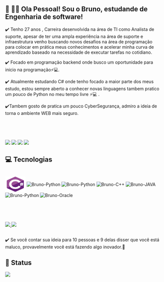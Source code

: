 ## 🚀 👨‍💻 Ola Pessoal! Sou o Bruno, estudande de Engenharia de software!

✔️ Tenho 27 anos , Carreira desenvolvida na área de TI como Analista de suporte, apesar de ter uma ampla experiência na área de suporte e infraestrutura venho buscando novos desafios na área de programação para colocar em prática meus conhecimentos e acelerar minha curva de aprendizado baseado na necessidade de executar tarefas no cotidiano.

✔️ Focado em programação backend  onde busco um oportunidade para inicio na programação⚡💻.

✔️ Atualmente estudando C# onde tenho focado a maior parte dos meus estudo, estou sempre aberto a conhecer novas linguagens tambem pratico um pouco de Python no meu tempo livre ⚡💻 .

✔️Tambem gosto de pratica um pouco CyberSegurança, admiro a ideia de torna o ambiente WEB mais seguro.


</br></br>
  ##
 
<div> 
  
  <a href="https://instagram.com/bruno_faria2209" target="_blank"><img src="https://img.shields.io/badge/-Instagram-%23333?style=for-the-badge&logo=instagram&logoColor=white" target="_blank"></a>
 <a href="https://discord.gg/wagxzStdcR" target="_blank"><img src="https://img.shields.io/badge/Discord-%23333?style=for-the-badge&logo=discord&logoColor=white" target="_blank"></a> 
  <a href = "mailto:contatobrunofariadealmeida2021@gmail.com"><img src="https://img.shields.io/badge/-Gmail-%23333?style=for-the-badge&logo=gmail&logoColor=white" target="_blank"></a>
  <a href="https://www.linkedin.com/in/bruno-faria-2010-45875016a" target="_blank"><img src="https://img.shields.io/badge/-LinkedIn-%230077B5?style=for-the-badge&logo=linkedin&logoColor=white" target="_blank"></a> 
 
 
</div>


## 💻 Tecnologias


<div style="Tecnologias: inline_block"><br>
  
  <img align="center" alt="Bruno-Csharp" height="50" width="65" src="https://raw.githubusercontent.com/devicons/devicon/master/icons/csharp/csharp-original.svg">
  <img align="center" alt="Bruno-Python" height="50" width="65"img src="https://cdn.jsdelivr.net/gh/devicons/devicon/icons/dotnetcore/dotnetcore-plain.svg">
  <img align="center" alt="Bruno-Python" height="50" width="65" src="https://cdn.jsdelivr.net/gh/devicons/devicon/icons/python/python-original.svg">
  <img align="center" alt="Bruno-C++" height="50" width="65" img src="https://cdn.jsdelivr.net/gh/devicons/devicon/icons/cplusplus/cplusplus-original.svg" >
  <img align="center" alt="Bruno-JAVA" height="50" width="65"img src="https://cdn.jsdelivr.net/gh/devicons/devicon/icons/java/java-plain-wordmark.svg">
  <img align="center" alt="Bruno-Python" height="50" width="65" img src="https://cdn.jsdelivr.net/gh/devicons/devicon/icons/microsoftsqlserver/microsoftsqlserver-plain-wordmark.svg">
  <img align="center" alt="Bruno-Oracle" height="50" width="65"img src="https://cdn.jsdelivr.net/gh/devicons/devicon/icons/oracle/oracle-original.svg"  >
  
  </div>
  
  ##

</br></br>
 

<div align="left">
  <a href="https://github.com/brunofaria2021">
  <img height="150em" src="https://github-readme-stats.vercel.app/api?username=brunofaria2021&show_icons=true&theme=dracula&include_all_commits=true&count_private=true"/>

 <img height="150em" src="https://github-readme-stats.vercel.app/api/top-langs/?username=brunofaria2021&layout=compact&langs_count=7&theme=dracula"/>
</div>


  ##
 
<div> 
  
  <a> ✔️ Se você contar sua ideia para 10 pessoas e 9 delas disser que você está maluco, provavelmente você está fazendo algo inovador.🚀 </a> 
 
 
</div>

## :dart: Status
<p align="
LEFT
">
<img src="http://img.shields.io/static/v1?label=STATUS&message=loading 30% &color=GREEN&style=for-the-badge"/>
</p>
